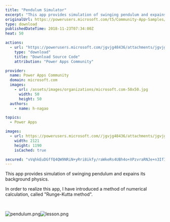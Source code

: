 ```yaml
---
title: "Pendulum Simulator"
excerpt: "This app provides simulation of swinging pendulum and expains its background physics. In order to realize this app, I have introduced a method of"
originalUrl: https://powerusers.microsoft.com/t5/Community-App-Samples/Pendulum-Simulator/td-p/183547
type: download
publishedDateTime: 2018-11-23T07:34:00Z
heat: 50

actions:
  - url: "https://powerusers.microsoft.com/jgvjg48436/attachments/jgvjg48436/AppFeedbackGallery/46/2/PendulumSimulator.msapp"
    type: "download"
    title: "Download Source Code"
    attribution: "Power Apps Community"

provider:
  name: Power Apps Community
  domain: microsoft.com
  images:
    - url: /assets/images/organizations/microsoft.com-50x50.jpg
      width: 50
      height: 50
  authors:
    - name: h-nagao

topics:
  - Power Apps

images:
  - url: https://powerusers.microsoft.com//jgvjg48436/attachments/jgvjg48436/AppFeedbackGallery/46/1/%E3%82%B5%E3%83%A0%E3%83%8D%E3%82%A4%E3%83%AB.PNG
    width: 2121
    height: 1190
    isCached: true

secured: "vVqhkEuDGffQ4QW9NRiN+yRri8ikfy/raWkeRs4UBh4o+XPzvraRNJe+n3IfIy9T95Kyf/gtBWSA2PfQt1cmWGrZwz9ckwYHoxtLw7IUvarHF+N6/CPRxGIxx6K935lm8TiKkaOzEHJv0fK1pNBYUeEXfveZgZ1Q4EaW3JiJdKcZt76eBWakjxXp1HiUExDycBdRxSt2IZzRuTRbqK0OrOrCBgpQ+ECgpHAUKdD4D2r96UvEZBzjNqxW1OtiDxgSCgGeuY+itFLNQ8vX46Z0a7/KFonWggDacwvaqnQAFfTt0GFhUOLz1y+hKDj2ZjJd2fTDTY3c2YcZFUbT8VABnjt23uo3fdIk8tZyCfbHPne581ZCcGIzZqvqvpJAZv6MloFYoseiG0Vc+pXNuUhmWjYAh+0kCRdfVIzO/Kh1TwArErJ9tYO0eNc5gXCL/kGN;KJUU1rCvhgkzKOTgJ94uFw=="
---
```

<p>This app provides simulation of swinging pendulum and expains its background physics.</p><p>In order to realize this app, I have introduced a method of numerical calculation, called "Runge-Kutta method".</p><p>&nbsp;</p><p><span class="lia-inline-image-display-wrapper lia-image-align-inline" image-alt="pendulum.png" style="width: 400px;"><img src="https://powerusers.microsoft.com/t5/image/serverpage/image-id/43042i4841B3B75078C691/image-size/medium?v=1.0&amp;px=400" title="pendulum.png" alt="pendulum.png" li-image-url="https://powerusers.microsoft.com/t5/image/serverpage/image-id/43042i4841B3B75078C691?v=1.0" li-image-display-id="'43042i4841B3B75078C691'" li-message-uid="'183547'" li-messages-message-image="true" li-bindable="" class="lia-media-image" tabindex="0" li-bypass-lightbox-when-linked="true" li-use-hover-links="false"></span><span class="lia-inline-image-display-wrapper lia-image-align-inline" image-alt="lesson.png" style="width: 400px;"><img src="https://powerusers.microsoft.com/t5/image/serverpage/image-id/43043iCEA64BC5117B7126/image-size/medium?v=1.0&amp;px=400" title="lesson.png" alt="lesson.png" li-image-url="https://powerusers.microsoft.com/t5/image/serverpage/image-id/43043iCEA64BC5117B7126?v=1.0" li-image-display-id="'43043iCEA64BC5117B7126'" li-message-uid="'183547'" li-messages-message-image="true" li-bindable="" class="lia-media-image" tabindex="0" li-bypass-lightbox-when-linked="true" li-use-hover-links="false"></span></p>

